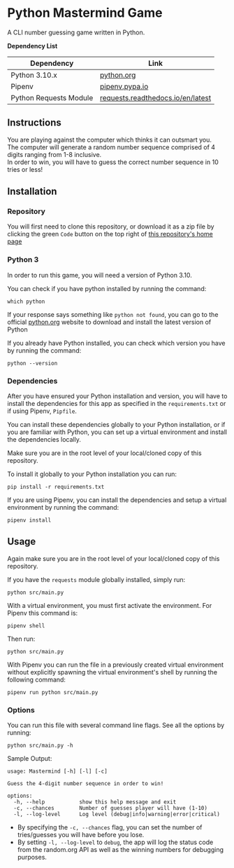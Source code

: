 # Python Mastermind Game

A CLI number guessing game written in Python.

**Dependency List**

| Dependency             | Link                                                                                         |
| ---------------------- | -------------------------------------------------------------------------------------------- |
| Python 3.10.x          | [python.org](https://www.python.org/downloads/)                                              |
| Pipenv                 | [pipenv.pypa.io](https://pipenv.pypa.io/en/latest/#install-pipenv-today)                     |
| Python Requests Module | [requests.readthedocs.io/en/latest](https://requests.readthedocs.io/en/latest/user/install/) |

## Instructions

You are playing against the computer which thinks it can outsmart you.  
The computer will generate a random number sequence comprised of 4 digits ranging from 1-8 inclusive.  
In order to win, you will have to guess the correct number sequence in 10 tries or less!

## Installation

### Repository

You will first need to clone this repository, or download it as a zip file by clicking the green `Code` button on the top right of [this repository's home page]()

### Python 3

In order to run this game, you will need a version of Python 3.10.

You can check if you have python installed by running the command:

`which python`

If your response says something like `python not found`, you can go to the official [python.org](https://www.python.org/downloads/) website to download and install the latest version of Python

If you already have Python installed, you can check which version you have by running the command:

`python --version`

### Dependencies

After you have ensured your Python installation and version, you will have to install the dependencies for this app as specified in the `requirements.txt` or if using Pipenv, `Pipfile`.

You can install these dependencies globally to your Python installation, or if you are familiar with Python, you can set up a virtual environment and install the dependencies locally.

Make sure you are in the root level of your local/cloned copy of this repository.

To install it globally to your Python installation you can run:

`pip install -r requirements.txt`

If you are using Pipenv, you can install the dependencies and setup a virtual environment by running the command:

`pipenv install`

## Usage

Again make sure you are in the root level of your local/cloned copy of this repository.

If you have the `requests` module globally installed, simply run:

`python src/main.py`

With a virtual environment, you must first activate the environment. For Pipenv this command is:

`pipenv shell`

Then run:

`python src/main.py`

With Pipenv you can run the file in a previously created virtual environment without explicitly spawning the virtual environment's shell by running the following command:

`pipenv run python src/main.py`

### Options

You can run this file with several command line flags. See all the options by running:

`python src/main.py -h`

Sample Output:

```
usage: Mastermind [-h] [-l] [-c]

Guess the 4-digit number sequence in order to win!

options:
  -h, --help           show this help message and exit
  -c, --chances        Number of guesses player will have (1-10)
  -l, --log-level      Log level (debug|info|warning|error|critical)
```

- By specifying the `-c, --chances` flag, you can set the number of tries/guesses you will have before you lose.
- By setting `-l, --log-level` to `debug`, the app will log the status code from the random.org API as well as the winning numbers for debugging purposes.
